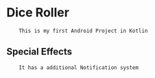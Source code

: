 # Dice Roller 
        
        This is my first Android Project in Kotlin
  ## Special Effects
        It has a additional Notification system
